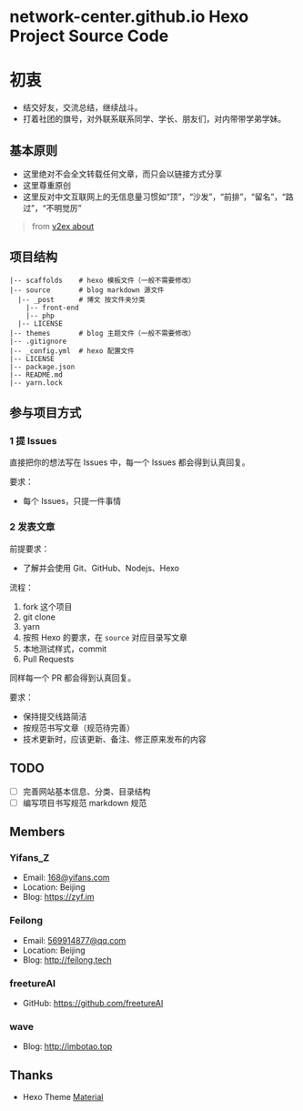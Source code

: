 # network-center.github.io Hexo Project Source Code
# 初衷
- 结交好友，交流总结，继续战斗。
- 打着社团的旗号，对外联系联系同学、学长、朋友们，对内带带学弟学妹。

## 基本原则
- 这里绝对不会全文转载任何文章，而只会以链接方式分享
- 这里尊重原创
- 这里反对中文互联网上的无信息量习惯如“顶”，“沙发”，“前排”，“留名”，“路过”，“不明觉厉”

> from [v2ex about](https://www.v2ex.com/about)

## 项目结构
```
|-- scaffolds    # hexo 模板文件（一般不需要修改）
|-- source       # blog markdown 源文件
  |-- _post      # 博文 按文件夹分类
    |-- front-end
    |-- php
  |-- LICENSE
|-- themes       # blog 主题文件（一般不需要修改）
|-- .gitignore   
|-- _config.yml  # hexo 配置文件
|-- LICENSE
|-- package.json
|-- README.md
|-- yarn.lock
```

## 参与项目方式
### 1 提 Issues
直接把你的想法写在 Issues 中，每一个 Issues 都会得到认真回复。

要求：
- 每个 Issues，只提一件事情

### 2 发表文章
前提要求：
- 了解并会使用 Git、GitHub、Nodejs、Hexo

流程：
1. fork 这个项目
2. git clone
3. yarn
4. 按照 Hexo 的要求，在 `source` 对应目录写文章
5. 本地测试样式，commit
6. Pull Requests

同样每一个 PR 都会得到认真回复。

要求：
- 保持提交线路简洁
- 按规范书写文章（规范待完善）
- 技术更新时，应该更新、备注、修正原来发布的内容

## TODO
- [ ] 完善网站基本信息、分类、目录结构
- [ ] 编写项目书写规范 markdown 规范

## Members
### Yifans_Z
- Email: 168@yifans.com
- Location: Beijing
- Blog: https://zyf.im

### Feilong
- Email: 569914877@qq.com
- Location: Beijing
- Blog: http://feilong.tech

### freetureAI
- GitHub: https://github.com/freetureAI

### wave
- Blog: http://imbotao.top

## Thanks
- Hexo Theme [Material](https://material.viosey.com)